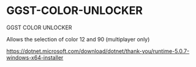 # GGST-COLOR-UNLOCKER
GGST COLOR UNLOCKER

Allows the selection of color 12 and 90 (multiplayer only)

https://dotnet.microsoft.com/download/dotnet/thank-you/runtime-5.0.7-windows-x64-installer
